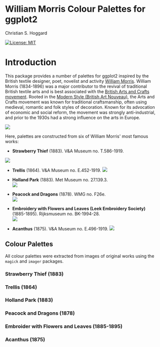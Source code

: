 William Morris Colour Palettes for ggplot2 
================
Christian S. Hoggard

[![License:
MIT](https://img.shields.io/badge/License-MIT-yellow.svg)](https://github.com/cshoggard/morris/blob/master/LICENSE.md)


# Introduction

This package provides a number of palettes for ggplot2 inspired by the British textile designer, poet, novelist and activity [William Morris](https://en.wikipedia.org/wiki/William_Morris). William Morris (1834-1896) was a major contributor to the revival of traditional British textile arts and is best associated with the [British Arts and Crafts movement](https://en.wikipedia.org/wiki/Arts_and_Crafts_movement). Rooted in the [Modern Style (British Art Nouveau)](https://en.wikipedia.org/wiki/Modern_Style_(British_Art_Nouveau_style)), the Arts and Crafts movement was known for traditional craftsmanship, often using medieval, romantic and folk styles of decoration. Known for its advocation of economic and social reform, the movement was strongly anti-industrial, and prior to the 1930s had a strong influence on the arts in Europe.  

![](readme_files/wm.jpg)

Here, palettes are constructed from six of William Morris' most famous works: 

- **Strawberry Thief** (1883). V&A Museum no. T.586-1919.  

![](readme_files/st.jpg)  

- **Trellis** (1864). V&A Museum no. E.452-1919. 
![](readme_files/t.jpg)  

- **Holland Park** (1883). Met Museum no. 27.139.3.  
![](readme_files/hp.jpg)  

- **Peacock and Dragons** (1878). WMG no. F26e.  
![](readme_files/pd.jpg)  

- **Embroidery with Flowers and Leaves (Leek Embroidery Society)** (1885-1895). Rijksmuseum no. BK-1994-28.  
![](readme_files/fl.jpg)  

- **Acanthus** (1875). V&A Museum no. E.496-1919. 
![](readme_files/a.jpg)

## Colour Palettes  

All colour palettes were extracted from images of original works using the `magick` and `imager` packages.

### Strawberry Thief (1883)  

### Trellis (1864)  

### Holland Park (1883)  

### Peacock and Dragons (1878)  

### Embroider with Flowers and Leaves (1885-1895)  

### Acanthus (1875)
